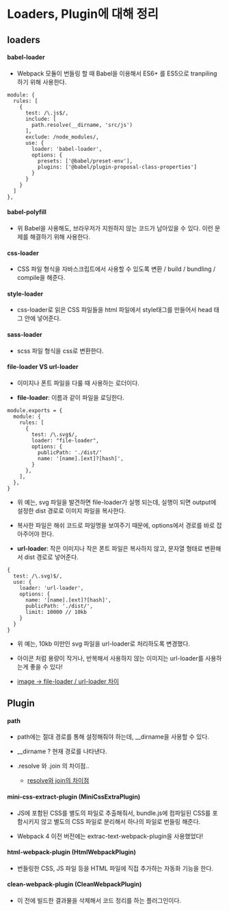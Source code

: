 # Loaders, Plugin에 대해 정리

## loaders

#### babel-loader

- Webpack 모듈이 번들링 할 때 Babel을 이용해서 ES6+ 를 ES5으로 tranpiling 하기 위해 사용한다.

~~~
module: {
  rules: [
    {
      test: /\.js$/,
      include: [
        path.resolve(__dirname, 'src/js')
      ],
      exclude: /node_modules/,
      use: {
        loader: 'babel-loader',
        options: {
          presets: ['@babel/preset-env'],
          plugins: ['@babel/plugin-proposal-class-properties']
        }
      }
    }
  ]
},
~~~

#### babel-polyfill

- 위 Babel을 사용해도, 브라우저가 지원하지 않는 코드가 남아있을 수 있다. 이런 문제를 해결하기 위해 사용한다.


#### css-loader

- CSS 파일 형식을 자바스크립트에서 사용할 수 있도록 변환 / build / bundling / compile을 해준다.

#### style-loader

- css-loader로 읽은 CSS 파일들을 html 파일에서 style태그를 만들어서 head 태그 안에 넣어준다.

#### sass-loader

- scss 파일 형식을 css로 변환한다.

#### file-loader VS url-loader

- 이미지나 폰트 파일을 다룰 때 사용하는 로더이다.

- **file-loader**: 이름과 같이 파일을 로딩한다. 

~~~
module.exports = {
  module: {
    rules: [
      {
        test: /\.svg$/,
        loader: "file-loader",
        options: {
          publicPath: './dist/'
          name: '[name].[ext]?[hash]',
        }
      },
    ],
  },
}
~~~

- 위 예는, svg 파일을 발견하면 file-loader가 실행 되는데, 실행이 되면 output에 설정한 dist 경로로 이미지 파일을 복사한다.

- 복사한 파일은 해쉬 코드로 파일명을 보여주기 때문에, options에서 경로를 바로 잡아주어야 한다.

- **url-loader**: 작은 이미지나 작은 폰트 파일은 복사하지 않고, 문자열 형태로 변환해서 dist 경로로 넣어준다.

~~~
{
  test: /\.svg)$/,
  use: {
    loader: 'url-loader',
    options: {
      name: '[name].[ext]?[hash]',
      publicPath: './dist/',
      limit: 10000 // 10kb
    }
  }
}
~~~

- 위 예는, 10kb 미만인 svg 파일을 url-loader로 처리하도록 변경했다.

- 아이콘 처럼 용량이 작거나, 반복해서 사용하지 않는 이미지는 url-loader를 사용하는게 좋을 수 있다!

- [image → file-loader / url-loader 차이 ](https://jeonghwan-kim.github.io/js/2017/05/22/webpack-file-loader.html)

## Plugin

#### path

- path에는 절대 경로를 통해 설정해줘야 하는데, __dirname을 사용할 수 있다.

- __dirname ? 현재 경로를 나타낸다.

- .resolve 와 .join 의 차이점..

  - [resolve와 join의 차이점](https://stackoverflow.com/questions/35048686/whats-the-difference-between-path-resolve-and-path-join)

#### mini-css-extract-plugin (MiniCssExtraPlugin)

- JS에 포함된 CSS를 별도의 파일로 추출해줘서, bundle.js에 컴파일된 CSS를 포함시키지 않고 별도의 CSS 파일로 분리해서 하나의 파일로 번들링 해준다.

- Webpack 4 이전 버전에는 extrac-text-webpack-plugin을 사용했었다!

#### html-webpack-plugin (HtmlWebpackPlugin)

- 번들링한 CSS, JS 파일 등을 HTML 파일에 직접 추가하는 자동화 기능을 한다.

#### clean-webpack-plugin (CleanWebpackPlugin)

- 이 전에 빌드한 결과물을 삭제해서 코드 정리를 하는 플러그인이다.

